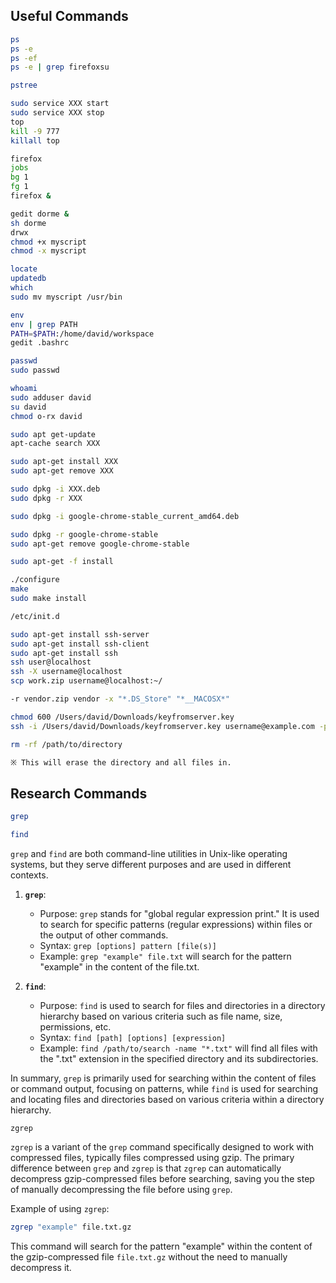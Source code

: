 ## Useful Commands

```bash
ps
ps -e
ps -ef
ps -e | grep firefoxsu

pstree
```

```bash
sudo service XXX start
sudo service XXX stop
top
kill -9 777
killall top
```

```bash
firefox
jobs
bg 1
fg 1
firefox &
```

```bash
gedit dorme &
sh dorme
drwx
chmod +x myscript
chmod -x myscript
```

```bash
locate
updatedb
which
sudo mv myscript /usr/bin
```

```bash
env
env | grep PATH
PATH=$PATH:/home/david/workspace
gedit .bashrc
```

```bash
passwd
sudo passwd
```

```bash
whoami
sudo adduser david
su david
chmod o-rx david
```

```bash
sudo apt get-update
apt-cache search XXX

sudo apt-get install XXX
sudo apt-get remove XXX

sudo dpkg -i XXX.deb
sudo dpkg -r XXX

sudo dpkg -i google-chrome-stable_current_amd64.deb

sudo dpkg -r google-chrome-stable
sudo apt-get remove google-chrome-stable

sudo apt-get -f install
```

```bash
./configure
make
sudo make install
```

```bash
/etc/init.d
````

```bash
sudo apt-get install ssh-server
sudo apt-get install ssh-client
sudo apt-get install ssh
ssh user@localhost
ssh -X username@localhost
scp work.zip username@localhost:~/
```

```bash
-r vendor.zip vendor -x "*.DS_Store" "*__MACOSX*"
```

```bash
chmod 600 /Users/david/Downloads/keyfromserver.key
ssh -i /Users/david/Downloads/keyfromserver.key username@example.com -p 10022
```
    
```bash
rm -rf /path/to/directory

※ This will erase the directory and all files in.
```


## Research Commands

```bash
grep
```

```bash
find
```

`grep` and `find` are both command-line utilities in Unix-like operating systems, but they serve different purposes and are used in different contexts.

1. **`grep`**:
   - Purpose: `grep` stands for "global regular expression print." It is used to search for specific patterns (regular expressions) within files or the output of other commands.
   - Syntax: `grep [options] pattern [file(s)]`
   - Example: `grep "example" file.txt` will search for the pattern "example" in the content of the file.txt.

2. **`find`**:
   - Purpose: `find` is used to search for files and directories in a directory hierarchy based on various criteria such as file name, size, permissions, etc.
   - Syntax: `find [path] [options] [expression]`
   - Example: `find /path/to/search -name "*.txt"` will find all files with the ".txt" extension in the specified directory and its subdirectories.

In summary, `grep` is primarily used for searching within the content of files or command output, focusing on patterns, while `find` is used for searching and locating files and directories based on various criteria within a directory hierarchy.

```
zgrep
```

`zgrep` is a variant of the `grep` command specifically designed to work with compressed files, typically files compressed using gzip. The primary difference between `grep` and `zgrep` is that `zgrep` can automatically decompress gzip-compressed files before searching, saving you the step of manually decompressing the file before using `grep`.

Example of using `zgrep`:

```bash
zgrep "example" file.txt.gz
```

This command will search for the pattern "example" within the content of the gzip-compressed file `file.txt.gz` without the need to manually decompress it.
